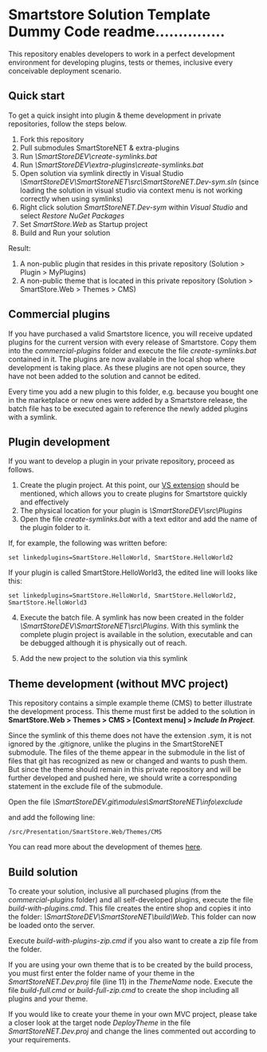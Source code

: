 # Smartstore Solution Template Dummy Code readme...............

This repository enables developers to work in a perfect development environment for developing plugins, tests or themes, inclusive every conceivable deployment scenario. 

## Quick start ##

To get a quick insight into plugin & theme development in private repositories, follow the steps below. 

1. Fork this repository
2. Pull submodules SmartStoreNET & extra-plugins
3. Run *\SmartStoreDEV\create-symlinks.bat*
4. Run *\SmartStoreDEV\extra-plugins\create-symlinks.bat*
5. Open solution via symlink directly in Visual Studio *\SmartStoreDEV\SmartStoreNET\src\SmartStoreNET.Dev-sym.sln*
(since loading the solution in visual studio via context menu is not working correctly when using symlinks)
6. Right click solution *SmartStoreNET.Dev-sym* within *Visual Studio* and select *Restore NuGet Packages*
7. Set *SmartStore.Web* as Startup project
8. Build and Run your solution

Result:

1. A non-public plugin that resides in this private repository (Solution > Plugin > MyPlugins)
2. A non-public theme that is located in this private repository (Solution > SmartStore.Web > Themes > CMS)

## Commercial plugins ##

If you have purchased a valid Smartstore licence, you will receive updated plugins for the current version with every release of Smartstore. Copy them into the *commercial-plugins* folder and execute the file *create-symlinks.bat* contained in it. The plugins are now available in the local shop where development is taking place. 
As these plugins are not open source, they have not been added to the solution and cannot be edited.

Every time you add a new plugin to this folder, e.g. because you bought one in the marketplace or new ones were added by a Smartstore release, the batch file has to be executed again to reference the newly added plugins with a symlink.

## Plugin development ##

If you want to develop a plugin in your private repository, proceed as follows.
 
1. Create the plugin project. At this point, our [VS extension](https://marketplace.visualstudio.com/items?itemName=SmartStoreAG.Smartstore) should be mentioned, which allows you to create plugins for Smartstore quickly and effectively
2. The physical location for your plugin is *\SmartStoreDEV\src\Plugins*
3. Open the file *create-symlinks.bat* with a text editor and add the name of the plugin folder to it.

If, for example, the following was written before:

	set linkedplugins=SmartStore.HelloWorld, SmartStore.HelloWorld2

If your plugin is called SmartStore.HelloWorld3, the edited line will looks like this:

    set linkedplugins=SmartStore.HelloWorld, SmartStore.HelloWorld2, SmartStore.HelloWorld3

4. Execute the batch file. A symlink has now been created in the folder *\SmartStoreDEV\SmartStoreNET\src\Plugins*. With this symlink the complete plugin project is available in the solution, executable and can be debugged although it is physically out of reach.

5. Add the new project to the solution via this symlink  

## Theme development (without MVC project) ##

This repository contains a simple example theme (CMS) to better illustrate the development process. This theme must first be added to the solution in **SmartStore.Web > Themes > CMS > [Context menu] > *Include In Project***.

Since the symlink of this theme does not have the extension .sym, it is not ignored by the .gitignore, unlike the plugins in the SmartStoreNET submodule. The files of the theme appear in the submodule in the list of files that git has recognized as new or changed and wants to push them. But since the theme should remain in this private repository and will be further developed and pushed here, we should write a corresponding statement in the exclude file of the submodule. 

Open the file *\SmartStoreDEV\.git\modules\SmartStoreNET\info\exclude*

and add the following line:

    /src/Presentation/SmartStore.Web/Themes/CMS

You can read more about the development of themes [here](http://docs.smartstore.com/display/SMNET/How+to+write+a+Theme#space-menu-link-content).

## Build solution ##

To create your solution, inclusive all purchased plugins (from the *commercial-plugins* folder) and all self-developed plugins, execute the file *build-with-plugins.cmd*. This file creates the entire shop and copies it into the folder: *\SmartStoreDEV\SmartStoreNET\build\Web*. This folder can now be loaded onto the server.

Execute *build-with-plugins-zip.cmd* if you also want to create a zip file from the folder.

If you are using your own theme that is to be created by the build process, you must first enter the folder name of your theme in the *SmartStoreNET.Dev.proj* file (line 11) in the *ThemeName* node. Execute the file *build-full.cmd* or *build-full-zip.cmd* to create the shop including all plugins and your theme.

If you would like to create your theme in your own MVC project, please take a closer look at the target node *DeployTheme* in the file *SmartStoreNET.Dev.proj* and change the lines commented out according to your requirements.
